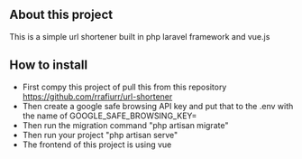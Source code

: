 

## About this project

This is a simple url shortener built in php laravel framework and vue.js




## How to install


- First compy this project of pull this from this repository https://github.com/rrafiurr/url-shortener
- Then create a google safe browsing API key and put that to the .env with the name of GOOGLE_SAFE_BROWSING_KEY=
- Then run the migration command "php artisan migrate"
- Then run your project "php artisan serve"
- The frontend of this project is using vue
